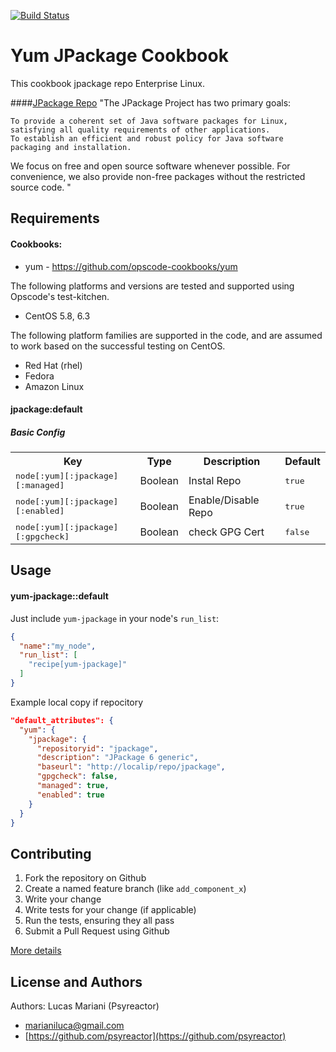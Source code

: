 [![Build Status](https://travis-ci.org/psyreactor/yum-jpackage-cookbook.svg?branch=master)](https://travis-ci.org/psyreactor/yum-jpackage-cookbook)

Yum JPackage Cookbook
===============

This cookbook jpackage repo Enterprise Linux.

####[JPackage Repo](http://www.jpackage.org)
"The JPackage Project has two primary goals:

    To provide a coherent set of Java software packages for Linux, satisfying all quality requirements of other applications.
    To establish an efficient and robust policy for Java software packaging and installation.

We focus on free and open source software whenever possible. For convenience, we also provide non-free packages without the restricted source code. "

Requirements
------------
#### Cookbooks:

- yum - https://github.com/opscode-cookbooks/yum

The following platforms and versions are tested and supported using Opscode's test-kitchen.

- CentOS 5.8, 6.3

The following platform families are supported in the code, and are assumed to work based on the successful testing on CentOS.


- Red Hat (rhel)
- Fedora
- Amazon Linux

#### jpackage:default
##### Basic Config
<table>
  <tr>
    <th>Key</th>
    <th>Type</th>
    <th>Description</th>
    <th>Default</th>
  </tr>
  <tr>
    <td><tt>node[:yum][:jpackage][:managed]</tt></td>
    <td>Boolean</td>
    <td>Instal Repo</td>
    <td><tt>true</tt></td>
  </tr>
  <tr>
    <td><tt>node[:yum][:jpackage][:enabled]</tt></td>
    <td>Boolean</td>
    <td>Enable/Disable Repo</td>
    <td><tt>true</tt></td>
  </tr>
  <tr>
    <td><tt>node[:yum][:jpackage][:gpgcheck]</tt></td>
    <td>Boolean</td>
    <td>check GPG Cert</td>
    <td><tt>false</tt></td>
  </tr>
</table>


Usage
-----
#### yum-jpackage::default
Just include `yum-jpackage` in your node's `run_list`:

```json
{
  "name":"my_node",
  "run_list": [
    "recipe[yum-jpackage]"
  ]
}
```

Example local copy if repocitory

```json
"default_attributes": {
  "yum": {
    "jpackage": {
      "repositoryid": "jpackage",
      "description": "JPackage 6 generic",
      "baseurl": "http://localip/repo/jpackage",
      "gpgcheck": false,
      "managed": true,
      "enabled": true
    }
  }
}
```

Contributing
------------

1. Fork the repository on Github
2. Create a named feature branch (like `add_component_x`)
3. Write your change
4. Write tests for your change (if applicable)
5. Run the tests, ensuring they all pass
6. Submit a Pull Request using Github

[More details](https://github.com/psyreactor/yum-jpackage-cookbook/blob/master/CONTRIBUTING.md)

License and Authors
-------------------
Authors:
Lucas Mariani (Psyreactor)
- [marianiluca@gmail.com](mailto:marianiluca@gmail.com)
- [https://github.com/psyreactor](https://github.com/psyreactor)